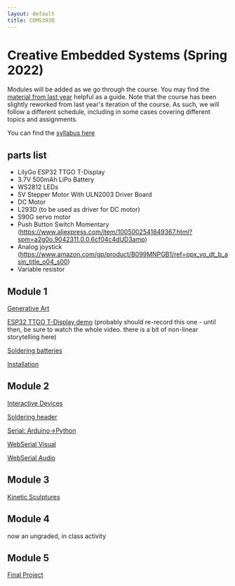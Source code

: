 ```yaml
---
layout: default
title: COMS3930
---
```

 
# Creative Embedded Systems (Spring 2022)


Modules will be added as we go through the course.
You may find the [material from last year](../spring2021) helpful as a guide.
Note that the course has been slightly reworked from last year's iteration of the course.
As such, we will follow a different schedule, including in some cases covering different topics and assignments.

You can find the [syllabus here](./syllabus.pdf)

## parts list

- LilyGo ESP32 TTGO T-Display
- 3.7V 500mAh LiPo Battery
- WS2812 LEDs
- 5V Stepper Motor With ULN2003 Driver Board
- DC Motor
- L293D (to be used as driver for DC motor)
- S90G servo motor
- Push Button Switch Momentary (https://www.aliexpress.com/item/1005002541849367.html?spm=a2g0o.9042311.0.0.6cf04c4dUD3amp)
- Analog joystick (https://www.amazon.com/gp/product/B099MNPGB1/ref=ppx_yo_dt_b_asin_title_o04_s00)
- Variable resistor


## Module 1

[Generative Art](./mod1.md)

[ESP32 TTGO T-Display demo](https://youtu.be/adLUgmCJKnM) (probably should re-record this one - until then, be sure to watch the whole video. there is a bit of non-linear storytelling here)

[Soldering batteries](https://youtu.be/QM1rR0MHfmM)

[Installation](https://youtu.be/AR0eMbk_z5M)

## Module 2

[Interactive Devices](./mod2.md)

[Soldering header](https://youtu.be/rqZaLtoW9_Y)

[Serial: Arduino->Python](https://gist.github.com/santolucito/44410ed78def1b68b9994b74227f59ee)

[WebSerial Visual](./serialVisual.html)

[WebSerial Audio](./serialAudio.html)

## Module 3

[Kinetic Sculptures](./mod3.md)

## Module 4

now an ungraded, in class activity

## Module 5

[Final Project](./final.md)


